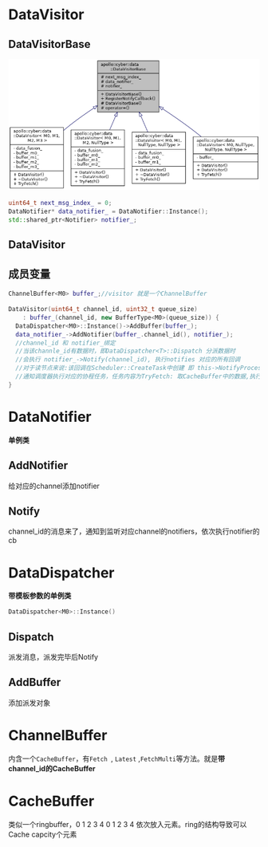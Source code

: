 # DataVisitor #

## DataVisitorBase ##



![image-20221212221431824](.assets/image-20221212221431824.png)

```cpp
uint64_t next_msg_index_ = 0;
DataNotifier* data_notifier_ = DataNotifier::Instance();
std::shared_ptr<Notifier> notifier_;
```

## DataVisitor ##

## 成员变量 ##

```cpp
ChannelBuffer<M0> buffer_;//visitor 就是一个ChannelBuffer
```



```cpp
DataVisitor(uint64_t channel_id, uint32_t queue_size)
    : buffer_(channel_id, new BufferType<M0>(queue_size)) {
  DataDispatcher<M0>::Instance()->AddBuffer(buffer_);
  data_notifier_->AddNotifier(buffer_.channel_id(), notifier_);
  //channel_id 和 notifier_绑定 
  //当该channle_id有数据时，即DataDispatcher<T>::Dispatch 分派数据时
  //会执行 notifier_->Notify(channel_id), 执行notifies 对应的所有回调
  //对于读节点来说:该回调在Scheduler::CreateTask中创建 即 this->NotifyProcessor(task_id)
  //通知调度器执行对应的协程任务，任务内容为TryFetch: 取CacheBuffer中的数据,执行读节点的read_func
}
```





# DataNotifier #

**单例类**

## AddNotifier ##

给对应的channel添加notifier

## Notify ##

channel_id的消息来了，通知到监听对应channel的notifiers，依次执行notifier的cb

# DataDispatcher #

**带模板参数的单例类**

```cpp
DataDispatcher<M0>::Instance()
```

## Dispatch ##

派发消息，派发完毕后Notify

## AddBuffer ##

添加派发对象

# ChannelBuffer #

内含一个`CacheBuffer`，有`Fetch `, `Latest` ,`FetchMulti`等方法。就是**带channel_id的CacheBuffer**

# CacheBuffer #

类似一个ringbuffer，0 1 2 3 4 0 1 2 3 4 依次放入元素。ring的结构导致可以Cache capcity个元素

